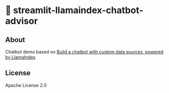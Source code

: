 # 💬 streamlit-llamaindex-chatbot-advisor

## About

Chatbot demo based on [Build a chatbot with custom data sources, powered by LlamaIndex](https://blog.streamlit.io/build-a-chatbot-with-custom-data-sources-powered-by-llamaindex/)

## License 

Apache License 2.0
